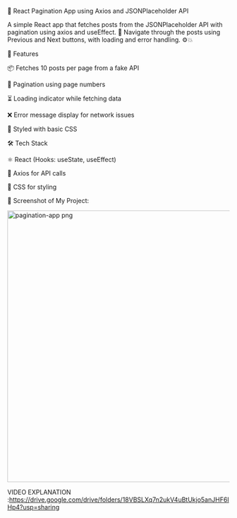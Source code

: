 📄 React Pagination App using Axios and JSONPlaceholder API

A simple React app that fetches posts from the JSONPlaceholder API with pagination using axios and useEffect. 🔁
Navigate through the posts using Previous and Next buttons, with loading and error handling. ⚙️💥

🚀 Features

📦 Fetches 10 posts per page from a fake API

🔄 Pagination using page numbers

⏳ Loading indicator while fetching data

❌ Error message display for network issues

💅 Styled with basic CSS


🛠️ Tech Stack

⚛️ React (Hooks: useState, useEffect)

📡 Axios for API calls

🎨 CSS for styling


📸 Screenshot of My Project:

<img width="1357" height="614" alt="pagination-app png" src="https://github.com/user-attachments/assets/2974fc69-2fe7-4f6a-a977-cb30412787e3" />


VIDEO EXPLANATION :https://drive.google.com/drive/folders/18VBSLXq7n2ukV4uBtUkjo5anJHF6IHp4?usp=sharing

